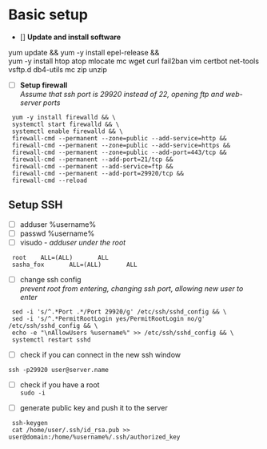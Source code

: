 Basic setup
========================
+ [] **Update and install software**

yum update && yum -y install epel-release && \
yum -y install htop atop mlocate mc wget curl fail2ban vim certbot net-tools vsftp.d db4-utils mc zip unzip

   
* [ ] **Setup firewall**  
*Assume that ssh port is 29920 instead of 22, opening ftp and web-server ports*

```
 yum -y install firewalld && \
 systemctl start firewalld && \
 systemctl enable firewalld && \
 firewall-cmd --permanent --zone=public --add-service=http &&
 firewall-cmd --permanent --zone=public --add-service=https &&
 firewall-cmd --permanent --zone=public --add-port=443/tcp &&
 firewall-cmd --permanent --add-port=21/tcp &&
 firewall-cmd --permanent --add-service=ftp &&
 firewall-cmd --permanent --add-port=29920/tcp &&
 firewall-cmd --reload
```

## **Setup SSH**
+ [ ] adduser %username%
+ [ ] passwd %username%
+ [ ] visudo - *adduser under the root*
```
 root    ALL=(ALL)       ALL
 sasha_fox       ALL=(ALL)       ALL
```
+ [ ] change ssh config  
*prevent root from entering, changing ssh port, allowing new user to enter*
```
 sed -i 's/^.*Port .*/Port 29920/g' /etc/ssh/sshd_config && \
 sed -i 's/^.*PermitRootLogin yes/PermitRootLogin no/g' /etc/ssh/sshd_config && \
 echo -e "\nAllowUsers %username%" >> /etc/ssh/sshd_config && \
 systemctl restart sshd
```
+ [ ] check if you can connect in the new ssh window

 `ssh -p29920 user@server.name `
 
+ [ ] check if you have a root  
`sudo -i` 
  
+ [ ] generate public key and push it to the server 
```
 ssh-keygen
 cat /home/user/.ssh/id_rsa.pub >> user@domain:/home/%username%/.ssh/authorized_key
```
